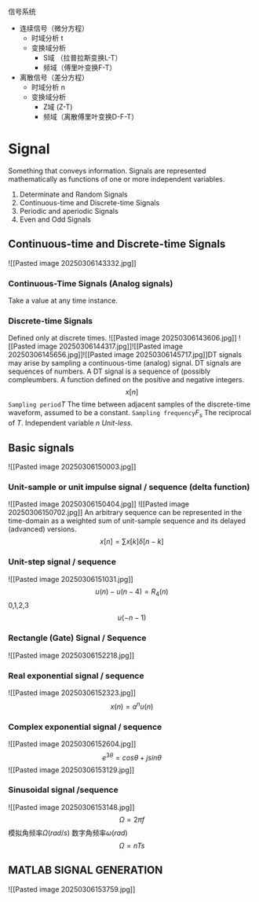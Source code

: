 信号系统
* 连续信号（微分方程）
	* 时域分析 t 
	* 变换域分析
		* S域 （拉普拉斯变换L-T）
		* 频域（傅里叶变换F-T）
* 离散信号（差分方程）
	* 时域分析 n
	* 变换域分析
		* Z域 (Z-T)
		* 频域（离散傅里叶变换D-F-T）

# Signal
Something that conveys information.
Signals are represented mathematically as functions of one or more independent variables.
1. Determinate and Random Signals
2. Continuous-time and Discrete-time Signals
3. Periodic and aperiodic Signals
4. Even and Odd Signals
## Continuous-time and Discrete-time Signals
![[Pasted image 20250306143332.jpg]]
### Continuous-Time Signals (Analog signals)
Take a value at any time instance.
### Discrete-time Signals
Defined only at discrete times.
![[Pasted image 20250306143606.jpg]]
![[Pasted image 20250306144317.jpg]]![[Pasted image 20250306145656.jpg]]![[Pasted image 20250306145717.jpg]]DT signals may arise by sampling a continuous-time (analog) signal.
DT signals are sequences of numbers. A DT signal is a sequence of (possibly compleumbers. A function defined on the positive and negative integers.
$$x[n]$$
`Sampling period`$T$
The time between adjacent samples of the discrete-time waveform, assumed to be a constant.
`Sampling frequency`$F_s$
The reciprocal of $T$.
Independent variable $n$
*Unit-less*.
## Basic signals
![[Pasted image 20250306150003.jpg]]
### Unit-sample or unit impulse signal / sequence (delta function)
![[Pasted image 20250306150404.jpg]]
![[Pasted image 20250306150702.jpg]]
An arbitrary sequence can be represented in the time-domain as a weighted sum of unit-sample sequence and its delayed (advanced) versions.
$$x[n]=\sum x[k]\delta [n-k]$$
### Unit-step signal / sequence
![[Pasted image 20250306151031.jpg]]
$$u(n)-u(n-4)=R_{4}(n)$$ 
0,1,2,3
$$u(-n-1)$$
### Rectangle (Gate) Signal / Sequence
![[Pasted image 20250306152218.jpg]]

### Real exponential signal / sequence
![[Pasted image 20250306152323.jpg]]
$$x(n)=a^{n}u(n)$$
### Complex exponential signal / sequence
![[Pasted image 20250306152604.jpg]]
$$e^{3\theta}=cos\theta + jsin\theta$$
![[Pasted image 20250306153129.jpg]]
### Sinusoidal signal /sequence
![[Pasted image 20250306153148.jpg]]
$$\Omega = 2\pi f$$
模拟角频率$\Omega(rad/s)$
数字角频率$\omega(rad)$
$$\Omega = nTs$$
## MATLAB SIGNAL GENERATION
![[Pasted image 20250306153759.jpg]]
